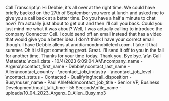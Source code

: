 Call Transcript:\n Hi Debbie, it's all over at the right time. We could have briefly backed on the 27th of September you were at lunch and asked me to give you a call back at a better time. Do you have a half a minute to chat now? I'm actually just about to get out and then I'll call you back. Could you just mind me what it was about? Well, I was actually calling to introduce the company Connector Cell. I could send off an email instead that has a video that would give you a better idea. I don't think I have your correct email though. I have Debbie.allens at anddiamondmobiletech.com. I take it that summer. Oh it is! I got something great. Great. I'll send it off to you in the fall for another time. Thanks for your time today. Thank you. Bye bye. \n\n Call Metadata: \ncall_date - 10/4/2023 6:09:04 AM\ncompany_name - Argenx\ncontact_first_name - Debbie\ncontact_last_name - Allen\ncontact_country - \ncontact_job_industry - \ncontact_job_level - \ncontact_status - Contacted - Qualifying\ncall_disposition - Busy\nuser_name - Paul Ahlefeld\ncontact_job_title - Senior VP, Business Development\ncall_talk_time - 55 Seconds\nfile_name - uploads/10_04_2023_Argenx_D_Allen_Busy.mp3
